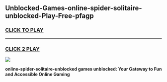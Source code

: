 
## Unblocked-Games-online-spider-solitaire-unblocked-Play-Free-pfagp
<h3>
<a href="https://premium76.site?title=online-spider-solitaire-unblocked&ref=20M">CLICK TO PLAY</a></h3>
<hr>

<h3>
<a href="https://premium76.site?title=online-spider-solitaire-unblocked&ref=20M">CLICK 2 PLAY</a>
  
</h3>

<a href="https://premium76.site?title=online-spider-solitaire-unblocked&ref=19M"><img src="https://clearcache.store/games.png"></a>


**online-spider-solitaire-unblocked games unblocked: Your Gateway to Fun and Accessible Online Gaming**
